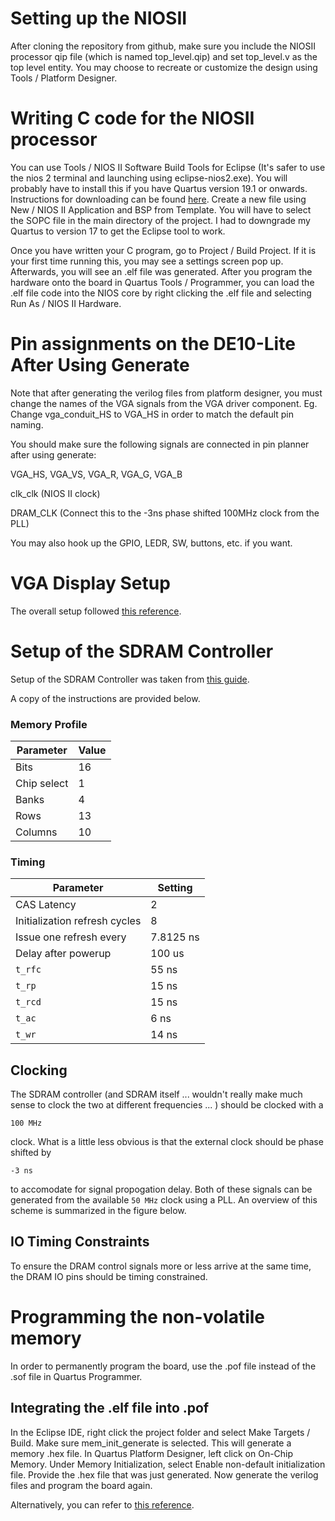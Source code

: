 # Setting up the NIOSII

After cloning the repository from github, make sure you include the NIOSII processor qip file (which is named top_level.qip) and set top_level.v as the top level entity. You may choose to recreate or customize the design using Tools / Platform Designer.

# Writing C code for the NIOSII processor

You can use Tools / NIOS II Software Build Tools for Eclipse (It's safer to use the nios 2 terminal and launching using eclipse-nios2.exe). You will probably have to install this if you have Quartus version 19.1 or onwards. Instructions for downloading can be found <a href=https://www.intel.com/content/www/us/en/support/programmable/articles/000086893.html>here</a>. Create a new file using New / NIOS II Application and BSP from Template. You will have to select the SOPC file in the main directory of the project. I had to downgrade my Quartus to version 17 to get the Eclipse tool to work.

Once you have written your C program, go to Project / Build Project. If it is your first time running this, you may see a settings screen pop up. Afterwards, you will see an .elf file was generated. After you program the hardware onto the board in Quartus Tools / Programmer, you can load the .elf file code into the NIOS core by right clicking the .elf file and selecting Run As / NIOS II Hardware.

# Pin assignments on the DE10-Lite After Using Generate

Note that after generating the verilog files from platform designer, you must change the names of the VGA signals from the VGA driver component. Eg. Change vga_conduit_HS to VGA_HS in order to match the default pin naming. 

You should make sure the following signals are connected in pin planner after using generate:

VGA_HS, VGA_VS, VGA_R, VGA_G, VGA_B

clk_clk (NIOS II clock)

DRAM_CLK (Connect this to the -3ns phase shifted 100MHz clock from the PLL)

You may also hook up the GPIO, LEDR, SW, buttons, etc. if you want.

# VGA Display Setup

The overall setup followed <a href="https://faculty-web.msoe.edu/johnsontimoj/EE3921/files3921/nios_pixel_sw.pdf">this reference</a>.

# Setup of the SDRAM Controller

Setup of the SDRAM Controller was taken from <a href="https://github.com/hildebrandmw/de10lite-hdl/tree/master/components/dram">this guide</a>. 

A copy of the instructions are provided below.

### Memory Profile

| Parameter      | Value     |
|----------------|-----------|
| Bits           | 16        |
| Chip select    | 1         |
| Banks          | 4         |
| Rows           | 13        |
| Columns        | 10        |

### Timing

| Parameter                       | Setting   |
|---------------------------------|-----------|
| CAS Latency                     | 2         |
| Initialization refresh cycles   | 8         |
| Issue one refresh every         | 7.8125 ns |
| Delay after powerup             | 100 us    |
| `t_rfc`                         | 55 ns     |
| `t_rp`                          | 15 ns     |
| `t_rcd`                         | 15 ns     |
| `t_ac`                          | 6 ns      |
| `t_wr`                          | 14 ns     |

## Clocking
The SDRAM controller (and SDRAM itself ... wouldn't really make much
sense to clock the two at different frequencies ... ) should be clocked with a 
```
100 MHz
```
clock. What is a little less obvious is that the external clock should be
phase shifted by
```
-3 ns
```
to accomodate for signal propogation delay. Both of these signals can be
generated from the available `50 MHz` clock using a PLL. An overview
of this scheme is summarized in the figure below.

## IO Timing Constraints
To ensure the DRAM control signals more or less arrive at the same time,
the DRAM IO pins should be timing constrained.

# Programming the non-volatile memory

In order to permanently program the board, use the .pof file instead of the .sof file in Quartus Programmer.

## Integrating the .elf file into .pof
In the Eclipse IDE, right click the project folder and select Make Targets / Build. Make sure mem_init_generate is selected. This will generate a memory .hex file. In Quartus Platform Designer, left click on On-Chip Memory. Under Memory Initialization, select Enable non-default initialization file. Provide the .hex file that was just generated. Now generate the verilog files and program the board again. 

Alternatively, you can refer to <a href="https://www.intel.com/content/www/us/en/docs/programmable/683689/current/programming-51442.html"> this reference</a>.
